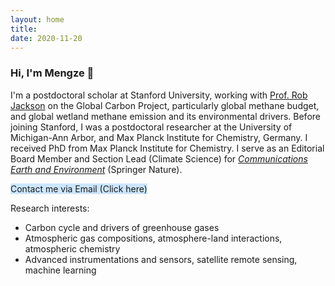 ```yaml
---
layout: home
title: 
date: 2020-11-20 
---
```

### Hi, I'm Mengze 👋
I'm a postdoctoral scholar at Stanford University, working with <a href="https://jacksonlab.stanford.edu/" style="text-decoration: underline;">Prof. Rob Jackson</a> on the Global Carbon Project, particularly global methane budget, and global wetland methane emission and its environmental drivers. Before joining Stanford, I was a postdoctoral researcher at the University of Michigan-Ann Arbor, and Max Planck Institute for Chemistry, Germany. I received PhD from Max Planck Institute for Chemistry. I serve as an Editorial Board Member and Section Lead (Climate Science) for <a href="https://www.nature.com/commsenv/" style="text-decoration: underline;"><i>Communications Earth and Environment</i></a> (Springer Nature).

<a href="mailto:mengze@stanford.edu" style="background-color: #cce6ff; text-decoration: none;">Contact me via Email (Click here)</a>

Research interests:
 - Carbon cycle and drivers of greenhouse gases
 - Atmospheric gas compositions, atmosphere-land interactions, atmospheric chemistry
 - Advanced instrumentations and sensors, satellite remote sensing, machine learning



